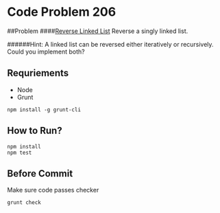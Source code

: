 # Code Problem 206

##Problem
####[Reverse Linked List](https://leetcode.com/problems/reverse-linked-list/)
Reverse a singly linked list.

######Hint:
A linked list can be reversed either iteratively or recursively. Could you implement both?

## Requriements
- Node
- Grunt
```
npm install -g grunt-cli
```

## How to Run?
```
npm install
npm test
```

## Before Commit
Make sure code passes checker
```
grunt check
```
